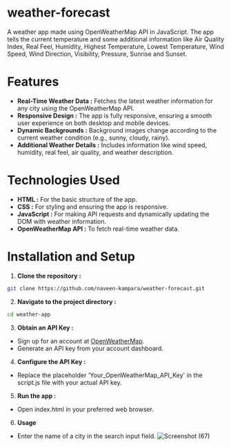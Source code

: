 # weather-forecast
A weather app made using OpenWeatherMap API in JavaScript.  The app tells the current temperature and some additional information like Air Quality Index, Real Feel, Humidity, Highest Temperature, Lowest Temperature, Wind Speed, Wind Direction, Visibility, Pressure, Sunrise and Sunset.
# **Features**
+ **Real-Time Weather Data :** Fetches the latest weather information for any city using the OpenWeatherMap API.
+ **Responsive Design :** The app is fully responsive, ensuring a smooth user experience on both desktop and mobile devices.
+ **Dynamic Backgrounds :** Background images change according to the current weather condition (e.g., sunny, cloudy, rainy).
+ **Additional Weather Details :** Includes information like wind speed, humidity, real feel, air quality, and weather description.
# **Technologies Used**
+ **HTML :** For the basic structure of the app.
+ **CSS :** For styling and ensuring the app is responsive.
+ **JavaScript :** For making API requests and dynamically updating the DOM with weather information.
+ **OpenWeatherMap API :** To fetch real-time weather data.
# **Installation and Setup**
1. **Clone the repository :**
```bash
git clone https://github.com/naveen-kampara/weather-forecast.git
```
2. **Navigate to the project directory :**
```bash
cd weather-app
```
3. **Obtain an API Key :**
  + Sign up for an account at [OpenWeatherMap](https://home.openweathermap.org/users/sign_up).
  + Generate an API key from your account dashboard.
4. **Configure the API Key :**
  + Replace the placeholder 'Your_OpenWeatherMap_API_Key' in the script.js file with your actual API key.
5. **Run the app :**
  + Open index.html in your preferred web browser.
6. **Usage**
  + Enter the name of a city in the search input field.
    ![Screenshot (67)](https://github.com/user-attachments/assets/38333569-5ce1-42d9-861e-9412baee6bb5)



